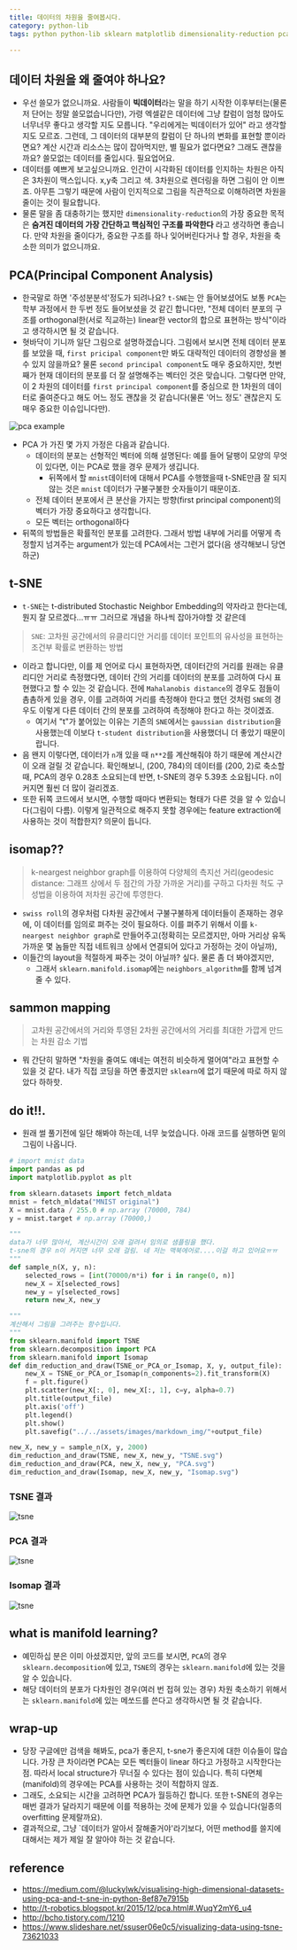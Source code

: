 ```yaml
---
title: 데이터의 차원을 줄여봅시다. 
category: python-lib
tags: python python-lib sklearn matplotlib dimensionality-reduction pca tsne

---
```


## 데이터 차원을 왜 줄여야 하나요? 

- 우선 쓸모가 없으니까요. 사람들이 **빅데이터**라는 말을 하기 시작한 이후부터는(물론 저 단어는 정말 쓸모없습니다만), 가령 엑셀같은 데이터에 그냥 칼럼이 엄청 많아도 너무너무 좋다고 생각할 지도 모릅니다. "우리에게는 빅데이터가 있어" 라고 생각할지도 모르죠. 그런데, 그 데이터의 대부분의 칼럼이 단 하나의 변화를 표현할 뿐이라면요? 계산 시간과 리소스는 많이 잡아먹지만, 별 필요가 없다면요? 그래도 괜찮을까요? 쓸모없는 데이터를 줄입시다. 필요업어요. 
- 데이터를 예쁘게 보고싶으니까요. 인간이 시각화된 데이터를 인지하는 차원은 아직은 3차원이 맥스입니다. x,y축 그리고 색. 3차원으로 렌더링을 하면 그림이 안 이쁘죠. 아무튼 그렇기 때문에 사람이 인지적으로 그림을 직관적으로 이해하려면 차원을 줄이는 것이 필요합니다. 
- 물론 말을 좀 대충하기는 했지만 `dimensionality-reduction`의 가장 중요한 목적은 **숨겨진 데이터의 가장 간단하고 핵심적인 구조를 파악한다** 라고 생각하면 좋습니다. 만약 차원을 줄이다가, 중요한 구조를 하나 잊어버린다거나 할 경우, 차원을 축소한 의미가 없으니까요. 

## PCA(Principal Component Analysis)

- 한국말로 하면 '주성분분석'정도가 되려나요? `t-SNE`는 안 들어보셨어도 보통 `PCA`는 학부 과정에서 한 두번 정도 들어보셨을 것 같긴 합니다만, "전체 데이터 분포의 구조를 orthogonal한(서로 직교하는) linear한 vector의 합으로 표현하는 방식"이라고 생각하시면 될 것 같습니다. 
- 혓바닥이 기니까 일단 그림으로 설명하겠습니다. 그림에서 보시면 전체 데이터 분포를 보았을 때, `first pricipal component`만 봐도 대략적인 데이터의 경향성을 볼 수 있지 않을까요? 물론 `second principal component`도 매우 중요하지만, 첫번째가 현재 데이터의 분포를 더 잘 설명해주는 벡터인 것은 맞습니다. 그렇다면 만약, 이 2 차원의 데이터를 `first principal component`를 중심으로 한 1차원의 데이터로 줄여준다고 해도 어느 정도 괜찮을 것 같습니다(물론 '어느 정도' 괜찮은지 도 매우 중요한 이슈입니다만). 

![pca example](https://cdn-images-1.medium.com/max/602/1*H38t3YUv_QktLwalzDYRRg.png)

- PCA 가 가진 몇 가지 가정은 다음과 같습니다. 
    - 데이터의 분포는 선형적인 벡터에 의해 설명된다: 예를 들어 달팽이 모양의 무엇이 있다면, 이는 PCA로 했을 경우 문제가 생깁니다. 
        - 뒤쪽에서 할 `mnist`데이터에 대해서 PCA를 수행했을때 t-SNE만큼 잘 되지 않는 것은 `mnist` 데이터가 구불구불한 숫자들이기 때문이죠. 
    - 전체 데이터 분포에서 큰 분산을 가지는 방향(first principal component)의 벡터가 가장 중요하다고 생각합니다. 
    - 모든 벡터는 orthogonal하다
- 뒤쪽의 방법들은 확률적인 분포를 고려한다. 그래서 방법 내부에 거리를 어떻게 측정할지 넘겨주는 argument가 있는데 PCA에서는 그런거 없다(음 생각해보니 당연하군)

## t-SNE 

- `t-SNE`는 t-distributed Stochastic Neighbor Embedding의 약자라고 한다는데, 뭔지 잘 모르겠다...ㅠㅠ 그러므로 개념을 하나씩 잡아가야할 것 같은데 

> `SNE`: 고차원 공간에서의 유클리디안 거리를 데이터 포인트의 유사성을 표현하는 조건부 확률로 변환하는 방법 

- 이라고 합니다만, 이를 제 언어로 다시 표현하자면, 데이터간의 거리를 원래는 유클리디안 거리로 측정했다면, 데이터 간의 거리를 데이터의 분포를 고려하여 다시 표현했다고 할 수 있는 것 같습니다. 전에 `Mahalanobis distance`의 경우도 점들이 촘촘하게 있을 경우, 이를 고려하여 거리를 측정해야 한다고 했던 것처럼 `SNE`의 경우도 이렇게 다른 데이터 간의 분포를 고려하여 측정해야 한다고 하는 것이겠죠.
    - 여기서 "t"가 붙어있는 이유는 기존의 `SNE`에서는 `gaussian distribution`을 사용했는데 이보다 `t-student distribution`을 사용했더니 더 좋았기 때문이랍니다.
- 음 왠지 이렇다면, 데이터가 `n`개 있을 때 `n**2`를 계산해줘야 하기 때문에 계산시간이 오래 걸릴 것 같습니다. 확인해보니, (200, 784)의 데이터를 (200, 2)로 축소할 때, PCA의 경우 0.28초 소요되는데 반면, t-SNE의 경우 5.39초 소요됩니다. n이 커지면 훨씬 더 많이 걸리겠죠. 
- 또한 뒤쪽 코드에서 보시면, 수행할 때마다 변환되는 형태가 다른 것을 알 수 있습니다(그림이 다름). 이렇게 일관적으로 해주지 못할 경우에는 feature extraction에 사용하는 것이 적합한지? 의문이 듭니다. 

## isomap?? 

> k-neargest neighbor graph를 이용하여 다양체의 측지선 거리(geodesic distance: 그래프 상에서 두 점간의 가장 가까운 거리)를 구하고 다차원 척도 구성법을 이용하여 저차원 공간에 투영한다.

- `swiss roll`의 경우처럼 다차원 공간에서 구불구불하게 데이터들이 존재하는 경우에, 이 데이터를 임의로 펴주는 것이 필요하다. 이를 펴주기 위해서 이를 `k-neargest neighbor graph`로 만들어주고(정확히는 모르겠지만, 아마 거리상 유독 가까운 몇 놈들만 직접 네트워크 상에서 연결되어 있다고 가정하는 것이 아닐까), 
- 이들간의 layout을 적절하게 짜주는 것이 아닐까? 싶다. 물론 좀 더 봐야겠지만, 
    - 그래서 `sklearn.manifold.isomap`에는 `neighbors_algorithm`를 함께 넘겨줄 수 있다.

## sammon mapping 

> 고차원 공간에서의 거리와 투영된 2차원 공간에서의 거리를 최대한 가깝게 만드는 차원 감소 기법

- 뭐 간단히 말하면 "차원을 줄여도 얘네는 여전히 비슷하게 멀어여"라고 표현할 수 있을 것 같다. 내가 직접 코딩을 하면 좋겠지만 `sklearn`에 없기 때문에 따로 하지 않았다 하하핫.

## do it!!. 

- 원래 썰 풀기전에 일단 해봐야 하는데, 너무 늦었습니다. 아래 코드를 실행하면 밑의 그림이 나옵니다.

```python
# import mnist data
import pandas as pd
import matplotlib.pyplot as plt

from sklearn.datasets import fetch_mldata
mnist = fetch_mldata("MNIST original")
X = mnist.data / 255.0 # np.array (70000, 784)
y = mnist.target # np.array (70000,)

"""
data가 너무 많아서, 계산시간이 오래 걸려서 임의로 샘플링을 했다.
t-sne의 경우 n이 커지면 너무 오래 걸림. 네 저는 맥북에어로....이걸 하고 있어요ㅠㅠ
""" 
def sample_n(X, y, n):
    selected_rows = [int(70000/n*i) for i in range(0, n)]
    new_X = X[selected_rows]
    new_y = y[selected_rows]
    return new_X, new_y

"""
계산해서 그림을 그려주는 함수입니다.
"""
from sklearn.manifold import TSNE
from sklearn.decomposition import PCA
from sklearn.manifold import Isomap
def dim_reduction_and_draw(TSNE_or_PCA_or_Isomap, X, y, output_file):
    new_X = TSNE_or_PCA_or_Isomap(n_components=2).fit_transform(X)
    f = plt.figure()
    plt.scatter(new_X[:, 0], new_X[:, 1], c=y, alpha=0.7)
    plt.title(output_file)
    plt.axis('off')
    plt.legend()
    plt.show()
    plt.savefig("../../assets/images/markdown_img/"+output_file)

new_X, new_y = sample_n(X, y, 2000)
dim_reduction_and_draw(TSNE, new_X, new_y, "TSNE.svg")
dim_reduction_and_draw(PCA, new_X, new_y, "PCA.svg")
dim_reduction_and_draw(Isomap, new_X, new_y, "Isomap.svg")
```

### TSNE 결과 

![tsne](/assets/images/markdown_img/TSNE.svg)

### PCA 결과 

![tsne](/assets/images/markdown_img/PCA.svg)

### Isomap 결과

![tsne](/assets/images/markdown_img/Isomap.svg)


## what is manifold learning? 

- 예민하십 분은 이미 아셨겠지만, 앞의 코드를 보시면, `PCA`의 경우 `sklearn.decomposition`에 있고, `TSNE`의 경우는 `sklearn.manifold`에 있는 것을 알 수 있습니다. 
- 해당 데이터의 분포가 다차원인 경우(여러 번 접혀 있는 경우) 차원 축소하기 위해서는 `sklearn.manifold`에 있는 메쏘드를 쓴다고 생각하시면 될 것 같습니다.

## wrap-up

- 당장 구글에만 검색을 해봐도, pca가 좋은지, t-sne가 좋은지에 대한 이슈들이 많습니다. 가장 큰 차이라면 PCA는 모든 벡터들이 linear 하다고 가정하고 시작한다는 점. 따라서 local structure가 무너질 수 있다는 점이 있습니다. 특히 다면체(manifold)의 경우에는 PCA를 사용하는 것이 적합하지 않죠. 
- 그래도, 소요되는 시간을 고려하면 PCA가 월등하긴 합니다. 또한 t-SNE의 경우는 매번 결과가 달라지기 때문에 이를 적용하는 것에 문제가 있을 수 있습니다(일종의 overfitting 문제랄까요). 
- 결과적으로, 그냥 `데이터가 알아서 잘해줄거야'라기보다, 어떤 method를 쓸지에 대해서는 제가 제일 잘 알아야 하는 것 같습니다. 

## reference 

- <https://medium.com/@luckylwk/visualising-high-dimensional-datasets-using-pca-and-t-sne-in-python-8ef87e7915b>
- <http://t-robotics.blogspot.kr/2015/12/pca.html#.WuqY2mY6_u4>
- <http://bcho.tistory.com/1210>
- <https://www.slideshare.net/ssuser06e0c5/visualizing-data-using-tsne-73621033>
